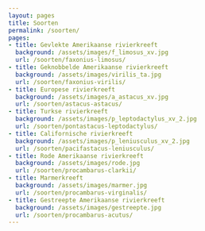 ```yaml
---
layout: pages
title: Soorten
permalink: /soorten/
pages:
- title: Gevlekte Amerikaanse rivierkreeft
  background: /assets/images/f_limosus_xv.jpg
  url: /soorten/faxonius-limosus/
- title: Geknobbelde Amerikaanse rivierkreeft
  background: /assets/images/virilis_ta.jpg
  url: /soorten/faxonius-virilis/
- title: Europese rivierkreeft
  background: /assets/images/a_astacus_xv.jpg
  url: /soorten/astacus-astacus/
- title: Turkse rivierkreeft
  background: /assets/images/p_leptodactylus_xv_2.jpg
  url: /soorten/pontastacus-leptodactylus/
- title: Californische rivierkreeft
  background: /assets/images/p_leniusculus_xv_2.jpg
  url: /soorten/pacifastacus-leniusculus/
- title: Rode Amerikaanse rivierkreeft
  background: /assets/images/rode.jpg
  url: /soorten/procambarus-clarkii/
- title: Marmerkreeft
  background: /assets/images/marmer.jpg
  url: /soorten/procambarus-virginalis/
- title: Gestreepte Amerikaanse rivierkreeft
  background: /assets/images/gestreepte.jpg
  url: /soorten/procambarus-acutus/
---
```

